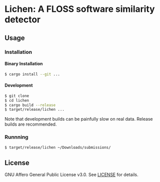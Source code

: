 # Lichen: A FLOSS software similarity detector

## Usage

### Installation

#### Binary Installation
```sh
$ cargo install --git ...
```

#### Development
```sh
$ git clone
$ cd lichen
$ cargo build --release
$ target/release/lichen ...
```

Note that development builds can be painfully slow on real data. Release builds are recommended.

### Runnning 

```sh
$ target/release/lichen ~/Downloads/submissions/
```

## License

GNU Affero General Public License v3.0. See [LICENSE](LICENSE) for details.
